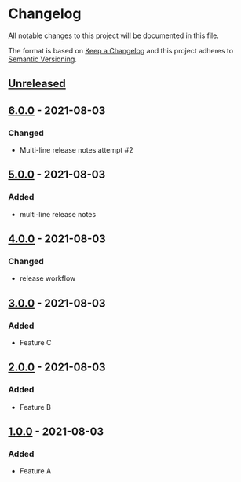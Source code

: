 # Changelog

All notable changes to this project will be documented in this file.

The format is based on [Keep a Changelog](https://keepachangelog.com/en/1.0.0/)
and this project adheres to [Semantic Versioning](https://semver.org/spec/v2.0.0.html).

## [Unreleased]

## [6.0.0] - 2021-08-03
### Changed
- Multi-line release notes attempt #2

## [5.0.0] - 2021-08-03
### Added
- multi-line release notes

## [4.0.0] - 2021-08-03
### Changed
- release workflow

## [3.0.0] - 2021-08-03
### Added
- Feature C

## [2.0.0] - 2021-08-03
### Added
- Feature B

## [1.0.0] - 2021-08-03
### Added
- Feature A

[Unreleased]: https://github.com/mattwynne/release-workflow/compare/6.0.0...main
[6.0.0]: https://github.com/mattwynne/release-workflow/compare/5.0.0...main
[5.0.0]: https://github.com/mattwynne/release-workflow/compare/4.0.0...main
[4.0.0]: https://github.com/mattwynne/release-workflow/compare/3.0.0...main
[3.0.0]: https://github.com/mattwynne/release-workflow/compare/2.0.0...main
[2.0.0]: https://github.com/mattwynne/release-workflow/compare/1.0.0...2.0.0
[1.0.0]: https://github.com/mattwynne/release-workflow/compare/start...1.0.0
